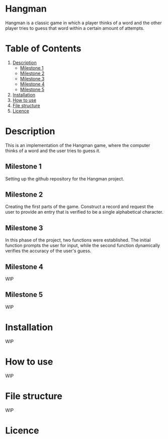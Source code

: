 # Hangman
Hangman is a classic game in which a player thinks of a word and the other player tries to guess that word within a certain amount of attempts.

# Table of Contents
1. [Description](#description)
    - [Milestone 1](#milestone-1)
    - [Milestone 2](#milestone-2)
    - [Milestone 3](#milestone-3)
    - [Milestone 4](#milestone-4)
    - [Milestone 5](#milestone-5)
2. [Installation](#installation)
3. [How to use](#how-to-use)
4. [File structure](#file-structure)
5. [Licence](#licence)

# Description

This is an implementation of the Hangman game, where the computer thinks of a word and the user tries to guess it.

## Milestone 1

Setting up the github repository for the Hangman project.

## Milestone 2

Creating the first parts of the game.
Construct a record and request the user to provide an entry that is verified to be a single alphabetical character.

## Milestone 3

In this phase of the project, two functions were established. The initial function prompts the user for input, while the second function dynamically verifies the accuracy of the user's guess. 

## Milestone 4

WIP
## Milestone 5

WIP

# Installation 

WIP

# How to use

WIP

# File structure

WIP

# Licence